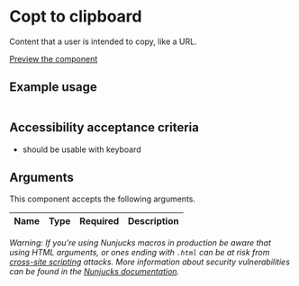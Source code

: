 # Copt to clipboard

Content that a user is intended to copy, like a URL.

[Preview the component](https://govuk-content-publisher.herokuapp.com/components/copy-to-clipboard/)

## Example usage

```

```

## Accessibility acceptance criteria

- should be usable with keyboard

## Arguments

This component accepts the following arguments.

|Name|Type|Required|Description|
|---|---|---|---|




*Warning: If you’re using Nunjucks macros in production be aware that using HTML arguments, or ones ending with `.html` can be at risk from [cross-site scripting](https://en.wikipedia.org/wiki/Cross-site_scripting) attacks. More information about security vulnerabilities can be found in the [Nunjucks documentation](https://mozilla.github.io/nunjucks/api.html#user-defined-templates-warning).*
